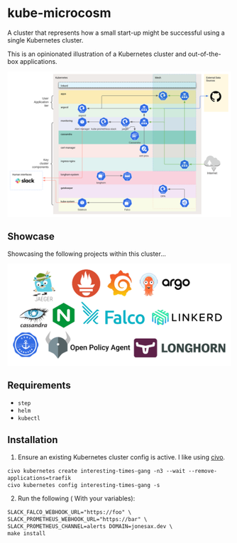 # kube-microcosm

A cluster that represents how a small start-up might be successful using a single Kubernetes cluster.

This is an opinionated illustration of a Kubernetes cluster and out-of-the-box applications.

![](images/diagram.svg)

## Showcase

Showcasing the following projects within this cluster...

![](images/projects.png)

## Requirements

- `step`
- `helm`
- `kubectl`


## Installation


1. Ensure an existing Kubernetes cluster config is active. I like using [civo](https://www.civo.com).

```
civo kubernetes create interesting-times-gang -n3 --wait --remove-applications=traefik
civo kubernetes config interesting-times-gang -s
```

2. Run the following ( With your variables):

```
SLACK_FALCO_WEBHOOK_URL="https://foo" \
SLACK_PROMETHEUS_WEBHOOK_URL="https://bar" \
SLACK_PROMETHEUS_CHANNEL=alerts DOMAIN=jonesax.dev \
make install
```
